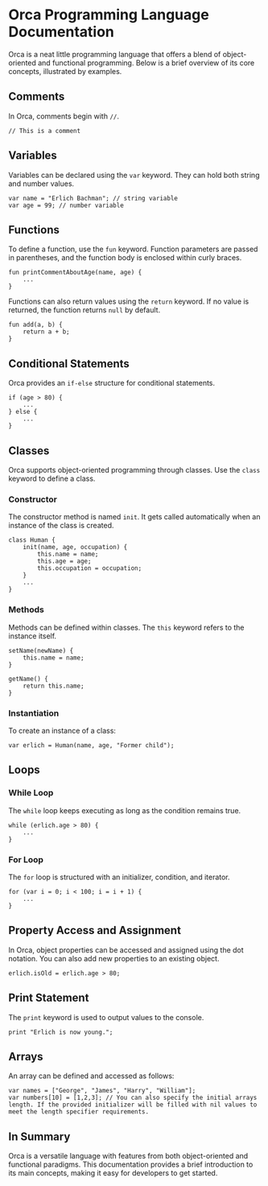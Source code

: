 # Orca Programming Language Documentation

Orca is a neat little programming language that offers a blend of object-oriented and functional programming. Below is a brief overview of its core concepts, illustrated by examples.

## Comments

In Orca, comments begin with `//`.

```orca
// This is a comment
```

## Variables

Variables can be declared using the `var` keyword. They can hold both string and number values.

```orca
var name = "Erlich Bachman"; // string variable
var age = 99; // number variable
```

## Functions

To define a function, use the `fun` keyword. Function parameters are passed in parentheses, and the function body is enclosed within curly braces.

```orca
fun printCommentAboutAge(name, age) {
    ...
}
```

Functions can also return values using the `return` keyword. If no value is returned, the function returns `null` by default.

```orca
fun add(a, b) {
    return a + b;
}
```

## Conditional Statements

Orca provides an `if-else` structure for conditional statements.

```orca
if (age > 80) {
    ...
} else {
    ...
}
```

## Classes

Orca supports object-oriented programming through classes. Use the `class` keyword to define a class.

### Constructor

The constructor method is named `init`. It gets called automatically when an instance of the class is created.

```orca
class Human {
    init(name, age, occupation) {
        this.name = name;
        this.age = age;
        this.occupation = occupation;
    }
    ...
}
```

### Methods

Methods can be defined within classes. The `this` keyword refers to the instance itself.

```orca
setName(newName) {
    this.name = name;
}

getName() {
    return this.name;
}
```

### Instantiation

To create an instance of a class:

```orca
var erlich = Human(name, age, "Former child");
```

## Loops

### While Loop

The `while` loop keeps executing as long as the condition remains true.

```orca
while (erlich.age > 80) {
    ...
}
```

### For Loop

The `for` loop is structured with an initializer, condition, and iterator.

```orca
for (var i = 0; i < 100; i = i + 1) {
    ...
}
```

## Property Access and Assignment

In Orca, object properties can be accessed and assigned using the dot notation. You can also add new properties to an existing object.

```orca
erlich.isOld = erlich.age > 80;
```

## Print Statement

The `print` keyword is used to output values to the console.

```orca
print "Erlich is now young.";
```

## Arrays

An array can be defined and accessed as follows:

```orca
var names = ["George", "James", "Harry", "William"];
var numbers[10] = [1,2,3]; // You can also specify the initial arrays length. If the provided initializer will be filled with nil values to meet the length specifier requirements.
```

## In Summary

Orca is a versatile language with features from both object-oriented and functional paradigms. This documentation provides a brief introduction to its main concepts, making it easy for developers to get started. 
